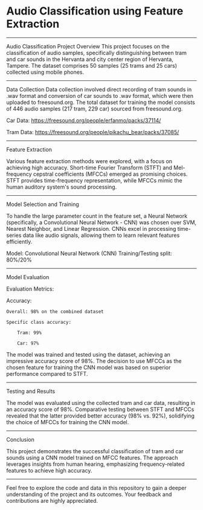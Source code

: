 # Audio Classification using Feature Extraction
----------------------------------------------------------------------------------------------------------
Audio Classification Project
Overview
This project focuses on the classification of audio samples, specifically distinguishing between tram and car sounds in the Hervanta and city center region of Hervanta, Tampere. The dataset comprises 50 samples (25 trams and 25 cars) collected using mobile phones.

----------------------------------------------------------------------------------------------------------
Data Collection
Data collection involved direct recording of tram sounds in .wav format and conversion of car sounds to .wav format, which were then uploaded to freesound.org. The total dataset for training the model consists of 446 audio samples (217 tram, 229 car) sourced from freesound.org.

Car Data:  https://freesound.org/people/erfanmo/packs/37114/

Tram Data:  https://freesound.org/people/pikachu_bear/packs/37085/

----------------------------------------------------------------------------------------------------------
Feature Extraction

Various feature extraction methods were explored, with a focus on achieving high accuracy. Short-time Fourier Transform (STFT) and Mel-frequency cepstral coefficients (MFCCs) emerged as promising choices. STFT provides time-frequency representation, while MFCCs mimic the human auditory system's sound processing.

----------------------------------------------------------------------------------------------------------
Model Selection and Training

To handle the large parameter count in the feature set, a Neural Network (specifically, a Convolutional Neural Network - CNN) was chosen over SVM, Nearest Neighbor, and Linear Regression. CNNs excel in processing time-series data like audio signals, allowing them to learn relevant features efficiently.

Model: Convolutional Neural Network (CNN)
Training/Testing split: 80%/20%

----------------------------------------------------------------------------------------------------------
Model Evaluation

Evaluation Metrics:

  Accuracy:

    Overall: 98% on the combined dataset

    Specific class accuracy:

        Tram: 99%
  
        Car: 97%

The model was trained and tested using the dataset, achieving an impressive accuracy score of 98%. The decision to use MFCCs as the chosen feature for training the CNN model was based on superior performance compared to STFT.

----------------------------------------------------------------------------------------------------------
Testing and Results

The model was evaluated using the collected tram and car data, resulting in an accuracy score of 98%. Comparative testing between STFT and MFCCs revealed that the latter provided better accuracy (98% vs. 92%), solidifying the choice of MFCCs for training the CNN model.

----------------------------------------------------------------------------------------------------------
Conclusion

This project demonstrates the successful classification of tram and car sounds using a CNN model trained on MFCC features. The approach leverages insights from human hearing, emphasizing frequency-related features to achieve high accuracy. 

----------------------------------------------------------------------------------------------------------
Feel free to explore the code and data in this repository to gain a deeper understanding of the project and its outcomes. Your feedback and contributions are highly appreciated.
